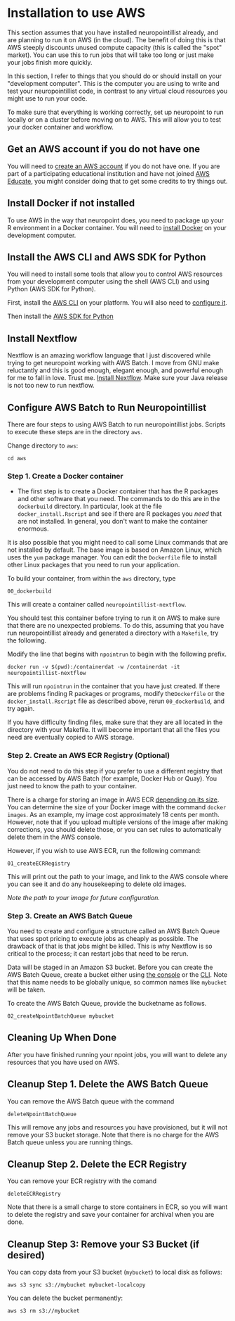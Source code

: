 # Installation to use AWS
This section assumes that you have installed neuropointillist already,
and are planning to run it on AWS (in the cloud). The benefit of doing
this is that AWS steeply discounts unused compute capacity (this is
called the "spot" market). You can use this to run jobs that will take
too long or just make your jobs finish more quickly.

In this section, I refer to things that you should do or should install on your
"development computer". This is the computer you are using to write
and test your neuropointillist code, in contrast to any virtual cloud
resources you might use to run your code.

To make sure that everything is working correctly, 
set up neuropoint to run locally or on a cluster
before moving on to AWS. This will allow you to test your docker
container and workflow.

## Get an AWS account if you do not have one
You will need to [create an AWS account](https://aws.amazon.com/premiumsupport/knowledge-center/create-and-activate-aws-account/)
if you do not have one. If you are part of a participating educational
institution and have not joined
[AWS Educate](https://aws.amazon.com/education/awseducate/), you might
consider doing that to get some credits to try things out.

## Install Docker if not installed
To use AWS in the way that neuropoint does, you need to package up
your R environment in a Docker container. You will need to [install
Docker](https://docs.docker.com/install/) on your development computer. 

## Install the AWS CLI and AWS  SDK for Python
You will need to install some tools that allow you to
control AWS resources from your development computer using the shell
(AWS CLI)
and using Python (AWS SDK for Python).

First, install the [AWS CLI](https://docs.aws.amazon.com/cli/latest/userguide/cli-chap-install.html)
on your platform. You will also need to [configure it](https://docs.aws.amazon.com/cli/latest/userguide/cli-chap-configure.html).

Then install the [AWS SDK for Python](https://aws.amazon.com/sdk-for-python/)
## Install Nextflow
Nextflow is an amazing workflow language that I just discovered while
trying to get neuropoint working with AWS Batch. I move from GNU make
reluctantly and this is good enough, elegant enough, and powerful enough for me to fall
in love. Trust me. [Install Nextflow](https://www.nextflow.io/). Make
sure your Java release is not too new to run nextflow.

## Configure AWS Batch to Run Neuropointillist
There are four steps to using AWS Batch to run neuropointillist
jobs. Scripts to execute these steps are in the directory `aws`.

Change directory to `aws`:
```
cd aws
```

### Step 1. Create a Docker container
- The first step is to create a Docker container that has the R
  packages and other software that you need. The commands to do this
  are in the `dockerbuild` directory. In particular, look at the file
  `docker_install.Rscript` and see if there are R packages you *need*
  that are not installed. In general, you don't want to make the
  container enormous.

It is also possible that you might need to call some Linux commands
that are not installed by default. The base image is based on Amazon
Linux, which uses the `yum` package manager. You can edit the
`Dockerfile` file to install other Linux packages that you  need to
run your application.

To build your container, from within the `aws` directory, type

```
00_dockerbuild
```
This will create a container called `neuropointillist-nextflow`.

You should test this container before trying to run it on AWS to make
sure that there are no unexpected problems. To do this, assuming that
you have run neuropointillist already and generated a directory with a
`Makefile`, try the following.

Modify the line that begins with `npointrun` to begin with the
following prefix.

```
docker run -v $(pwd):/containerdat -w /containerdat -it
neuropointillist-nextflow
```

This will run `npointrun` in the container that you have just
created. If there are problems finding R packages or programs, modify
the`Dockerfile` or the `docker_install.Rscript` file as described
above, rerun `00_dockerbuild`, and try again.

If you have difficulty finding files, make sure that they are all
located in the directory with your Makefile. It will become important
that all the files you need are eventually copied to AWS storage. 

### Step 2. Create an AWS ECR Registry (Optional)
You do not need to do this step if you prefer to use a different
registry that can be accessed by AWS Batch (for example,  Docker
Hub or Quay). You just need to know the path to your container.

There is a charge for storing an image in AWS ECR
[depending on its size](https://aws.amazon.com/ecr/pricing/). You can
determine the size of your Docker image with the command `docker
images`.  As an example, my image cost approximately 18 cents per
month. However, note that if you upload multiple versions of the image
after making corrections, you should delete those, or you can set
rules to automatically delete them in the AWS console.

However, if you wish to use AWS ECR, run the following command:
```
01_createECRRegistry
```
This will print out the path to your image, and link to the AWS
console where you can see it and do any housekeeping to delete old
images.

*Note the path to your image for future configuration.*

### Step 3. Create an AWS Batch Queue
You need to create and configure a structure called an AWS Batch Queue
that uses spot pricing to execute jobs as cheaply as possible. The
drawback of that is that jobs might be killed. This is why Nextflow is
so critical to the process; it can restart jobs that need to be rerun.

Data will be staged in an Amazon S3 bucket. Before you can create the
AWS Batch Queue, create a bucket either using
[the console](https://docs.aws.amazon.com/AmazonS3/latest/gsg/CreatingABucket.html)
or the
[CLI](https://docs.aws.amazon.com/cli/latest/userguide/cli-services-s3.html).
Note that this name needs to be globally unique, so common names like
`mybucket` 
will be taken.

To create the AWS Batch Queue, provide the bucketname as follows.
```
02_createNpointBatchQueue mybucket
```

## Cleaning Up When Done
After you have finished running your npoint jobs, you will want to
delete any resources that you have used on AWS. 

## Cleanup Step 1. Delete the AWS Batch Queue
You can remove the AWS Batch queue with the command
```
deleteNpointBatchQueue
```

This will remove any jobs and resources you have provisioned, but it
will not remove your S3 bucket storage. Note that there is no charge
for the AWS Batch queue unless you are running things. 

## Cleanup Step 2. Delete the ECR Registry
You can remove your ECR registry with the comand
```
deleteECRRegistry
```
Note that there is a small charge to store containers in ECR, so you
will want to delete the registry and save your container for archival
when you are done.

## Cleanup Step 3: Remove your S3 Bucket (if desired)
You can copy data from your S3 bucket (`mybucket`) to local disk as
follows:
```
aws s3 sync s3://mybucket mybucket-localcopy
```

You can delete the bucket permanently:
```
aws s3 rm s3://mybucket
```


